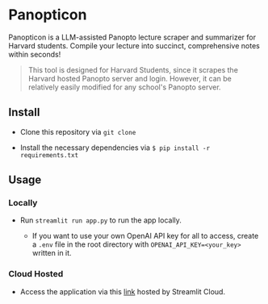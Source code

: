 # Panopticon

Panopticon is a LLM-assisted Panopto lecture scraper and summarizer for Harvard students. Compile your lecture into succinct, comprehensive notes within seconds!

> This tool is designed for Harvard Students, since it scrapes the Harvard hosted Panopto server and login. However, it can be relatively easily modified for any school's Panopto server.

## Install

* Clone this repository via `git clone`

* Install the necessary dependencies via
```$ pip install -r requirements.txt```

## Usage

### Locally

* Run `streamlit run app.py` to run the app locally.

    * If you want to use your own OpenAI API key for all to access, create a `.env` file in the root directory with `OPENAI_API_KEY=<your_key>` written in it.

### Cloud Hosted

* Access the application via this [link](https://panopticon.streamlit.app/) hosted by Streamlit Cloud.
